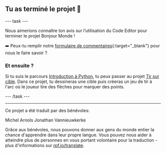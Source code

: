 <h2 class="c-project-heading--task">Tu as terminé le projet 🎉</h2>

--- task ---

Nous aimerions connaître ton avis sur l’utilisation du Code Editor pour terminer le projet Bonjour Monde !

➡️ Peux-tu remplir notre [formulaire de commentaires](https://form.raspberrypi.org/4873648){:target="_blank"} pour nous le faire savoir ?

### Et ensuite ?

Si tu suis le parcours [Introduction à Python](https://projects.raspberrypi.org/fr-FR/raspberrypi/python-intro), tu peux passer au projet [Tir sur cible](https://projects.raspberrypi.org/fr-FR/projects/target-practice). Dans ce projet, tu dessineras une cible puis créeras un jeu de tir à l'arc où le joueur tire des flèches pour marquer des points.

--- /task ---

***

Ce projet a été traduit par des bénévoles:

Michel Arnols
Jonathan Vannieuwkerke

Grâce aux bénévoles, nous pouvons donner aux gens du monde entier la chance d'apprendre dans leur propre langue. Vous pouvez nous aider à atteindre plus de personnes en vous portant volontaire pour la traduction - plus d'informations sur [rpf.io/translate](https://rpf.io/translate).
